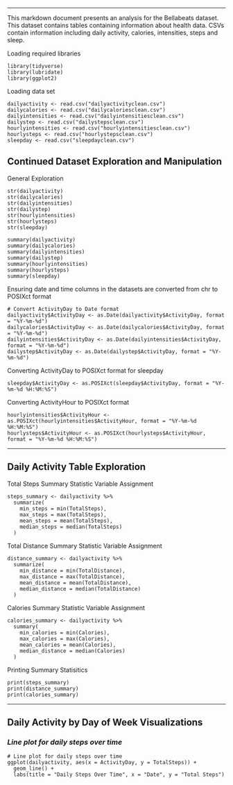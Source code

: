 ---

This markdown document presents an analysis for the Bellabeats dataset. This dataset contains tables containing information about health data. CSVs contain information including daily activity, calories, intensities, steps and sleep.

Loading required libraries
```{r}
library(tidyverse)
library(lubridate)
library(ggplot2)
```

Loading data set
```{r}
dailyactivity <- read.csv("dailyactivityclean.csv")
dailycalories <- read.csv("dailycaloriesclean.csv")
dailyintensities <- read.csv("dailyintensitiesclean.csv")
dailystep <- read.csv("dailystepsclean.csv")
hourlyintensities <- read.csv("hourlyintensitiesclean.csv")
hourlysteps <- read.csv("hourlystepsclean.csv")
sleepday <- read.csv("sleepdayclean.csv")
```

## Continued Dataset Exploration and Manipulation

General Exploration
```{r}
str(dailyactivity)
str(dailycalories)
str(dailyintensities)
str(dailystep)
str(hourlyintensities)
str(hourlysteps)
str(sleepday)
```

```{r}
summary(dailyactivity)
summary(dailycalories)
summary(dailyintensities)
summary(dailystep)
summary(hourlyintensities)
summary(hourlysteps)
summary(sleepday)
```

Ensuring date and time columns in the datasets are converted from chr to POSIXct format
```{r}
# Convert ActivityDay to Date format
dailyactivity$ActivityDay <- as.Date(dailyactivity$ActivityDay, format = "%Y-%m-%d")
dailycalories$ActivityDay <- as.Date(dailycalories$ActivityDay, format = "%Y-%m-%d")
dailyintensities$ActivityDay <- as.Date(dailyintensities$ActivityDay, format = "%Y-%m-%d")
dailystep$ActivityDay <- as.Date(dailystep$ActivityDay, format = "%Y-%m-%d")
```

Converting ActivityDay to POSIXct format for sleepday
```{r}
sleepday$ActivityDay <- as.POSIXct(sleepday$ActivityDay, format = "%Y-%m-%d %H:%M:%S")
```

Converting ActivityHour to POSIXct format
```{r}
hourlyintensities$ActivityHour <- as.POSIXct(hourlyintensities$ActivityHour, format = "%Y-%m-%d %H:%M:%S")
hourlysteps$ActivityHour <- as.POSIXct(hourlysteps$ActivityHour, format = "%Y-%m-%d %H:%M:%S")
```

------------------------------------------------------------------------

## Daily Activity Table Exploration

Total Steps Summary Statistic Variable Assignment
```{r}
steps_summary <- dailyactivity %>% 
  summarize(
    min_steps = min(TotalSteps),
    max_steps = max(TotalSteps),
    mean_steps = mean(TotalSteps),
    median_steps = median(TotalSteps)
  )
```

Total Distance Summary Statistic Variable Assignment
```{r}
distance_summary <- dailyactivity %>%
  summarize(
    min_distance = min(TotalDistance),
    max_distance = max(TotalDistance),
    mean_distance = mean(TotalDistance),
    median_distance = median(TotalDistance)
  ) 
```

Calories Summary Statistic Variable Assignment
```{r}
calories_summary <- dailyactivity %>% 
  summary(
    min_calories = min(Calories),
    max_calories = max(Calories),
    mean_calories = mean(Calories),
    median_distance = median(Calories)
  )
```

Printing Summary Statisitics
```{r}
print(steps_summary)
print(distance_summary)
print(calories_summary)
```

------------------------------------------------------------------------

## Daily Activity by Day of Week Visualizations

### *Line plot for daily steps over time*

```{r}
# Line plot for daily steps over time
ggplot(dailyactivity, aes(x = ActivityDay, y = TotalSteps)) +
  geom_line() +
  labs(title = "Daily Steps Over Time", x = "Date", y = "Total Steps")
```
